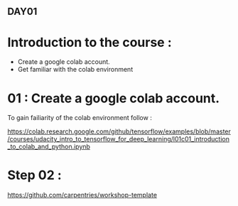 ## DAY01

# Introduction to the course : 

- Create a google colab account.
- Get familiar with the colab environment

# 01 : Create a google colab account. 
To gain failiarity of the colab environment follow :

https://colab.research.google.com/github/tensorflow/examples/blob/master/courses/udacity_intro_to_tensorflow_for_deep_learning/l01c01_introduction_to_colab_and_python.ipynb

# Step 02 :
https://github.com/carpentries/workshop-template

